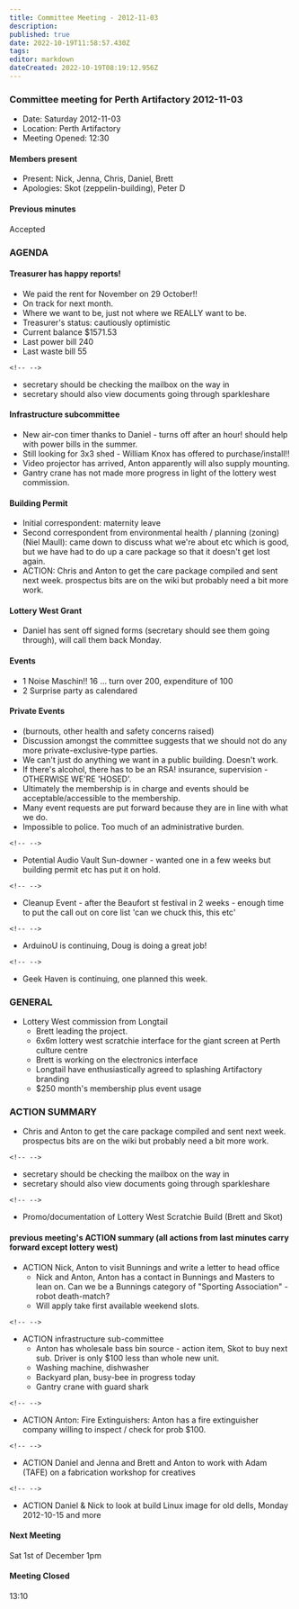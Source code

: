 ```yaml
---
title: Committee Meeting - 2012-11-03
description: 
published: true
date: 2022-10-19T11:58:57.430Z
tags: 
editor: markdown
dateCreated: 2022-10-19T08:19:12.956Z
---
```


### Committee meeting for Perth Artifactory 2012-11-03

-   Date: Saturday 2012-11-03
-   Location: Perth Artifactory
-   Meeting Opened: 12:30

#### Members present

-   Present: Nick, Jenna, Chris, Daniel, Brett
-   Apologies: Skot (zeppelin-building), Peter D

#### Previous minutes

Accepted

### AGENDA

#### Treasurer has happy reports!

-   We paid the rent for November on 29 October!!
-   On track for next month.
-   Where we want to be, just not where we REALLY want to be.
-   Treasurer's status: cautiously optimistic
-   Current balance \$1571.53
-   Last power bill 240
-   Last waste bill 55

```{=html}
<!-- -->
```
-   secretary should be checking the mailbox on the way in
-   secretary should also view documents going through sparkleshare

#### Infrastructure subcommittee

-   New air-con timer thanks to Daniel - turns off after an hour! should help with power bills in the summer.
-   Still looking for 3x3 shed - William Knox has offered to purchase/install!!
-   Video projector has arrived, Anton apparently will also supply mounting.
-   Gantry crane has not made more progress in light of the lottery west commission.

#### Building Permit

-   Initial correspondent: maternity leave
-   Second correspondent from environmental health / planning (zoning) (Niel Maull): came down to discuss what we're about etc which is good, but we have had to do up a care package so that it doesn't get lost again.
-   ACTION: Chris and Anton to get the care package compiled and sent next week. prospectus bits are on the wiki but probably need a bit more work.

#### Lottery West Grant

-   Daniel has sent off signed forms (secretary should see them going through), will call them back Monday.

#### Events

-   1 Noise Maschin!! 16 ... turn over 200, expenditure of 100
-   2 Surprise party as calendared

#### Private Events

-   (burnouts, other health and safety concerns raised)
-   Discussion amongst the committee suggests that we should not do any more private-exclusive-type parties.
-   We can't just do anything we want in a public building. Doesn't work.
-   If there's alcohol, there has to be an RSA! insurance, supervision - OTHERWISE WE'RE 'HOSED'.
-   Ultimately the membership is in charge and events should be acceptable/accessible to the membership.
-   Many event requests are put forward because they are in line with what we do.
-   Impossible to police. Too much of an administrative burden.

```{=html}
<!-- -->
```
-   Potential Audio Vault Sun-downer - wanted one in a few weeks but building permit etc has put it on hold.

```{=html}
<!-- -->
```
-   Cleanup Event - after the Beaufort st festival in 2 weeks - enough time to put the call out on core list 'can we chuck this, this etc'

```{=html}
<!-- -->
```
-   ArduinoU is continuing, Doug is doing a great job!

```{=html}
<!-- -->
```
-   Geek Haven is continuing, one planned this week.

### GENERAL

-   Lottery West commission from Longtail
    -   Brett leading the project.
    -   6x6m lottery west scratchie interface for the giant screen at Perth culture centre
    -   Brett is working on the electronics interface
    -   Longtail have enthusiastically agreed to splashing Artifactory branding
    -   \$250 month's membership plus event usage

### ACTION SUMMARY

-   Chris and Anton to get the care package compiled and sent next week. prospectus bits are on the wiki but probably need a bit more work.

```{=html}
<!-- -->
```
-   secretary should be checking the mailbox on the way in
-   secretary should also view documents going through sparkleshare

```{=html}
<!-- -->
```
-   Promo/documentation of Lottery West Scratchie Build (Brett and Skot)

#### previous meeting's ACTION summary (all actions from last minutes carry forward except lottery west)

-   ACTION Nick, Anton to visit Bunnings and write a letter to head office
    -   Nick and Anton, Anton has a contact in Bunnings and Masters to lean on. Can we be a Bunnings category of "Sporting Association" - robot death-match?
    -   Will apply take first available weekend slots.

```{=html}
<!-- -->
```
-   ACTION infrastructure sub-committee
    -   Anton has wholesale bass bin source - action item, Skot to buy next sub. Driver is only \$100 less than whole new unit.
    -   Washing machine, dishwasher
    -   Backyard plan, busy-bee in progress today
    -   Gantry crane with guard shark

```{=html}
<!-- -->
```
-   ACTION Anton: Fire Extinguishers: Anton has a fire extinguisher company willing to inspect / check for prob \$100.

```{=html}
<!-- -->
```
-   ACTION Daniel and Jenna and Brett and Anton to work with Adam (TAFE) on a fabrication workshop for creatives

```{=html}
<!-- -->
```
-   ACTION Daniel & Nick to look at build Linux image for old dells, Monday 2012-10-15 and more

#### Next Meeting

Sat 1st of December 1pm

#### Meeting Closed

13:10
